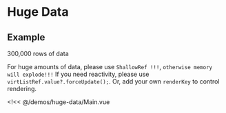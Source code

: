 # Huge Data

## Example

300,000 rows of data

For huge amounts of data, please use `ShallowRef !!!`, `otherwise memory will explode!!!` If you need reactivity, please use `virtListRef.value?.forceUpdate();`. Or, add your own `renderKey` to control rendering.

<!<< @/demos/huge-data/Main.vue
